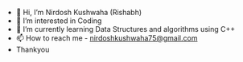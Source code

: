 - 👋 Hi, I’m Nirdosh Kushwaha (Rishabh)
- 👀 I’m interested in Coding 
- 🌱 I’m currently learning Data Structures and algorithms using C++
- 📫 How to reach me - nirdoshkushwaha75@gmail.com
- Thankyou

<!---
Nirdosh2004/Nirdosh2004 is a ✨ special ✨ repository because its `README.md` (this file) appears on your GitHub profile.
You can click the Preview link to take a look at your changes.
--->
